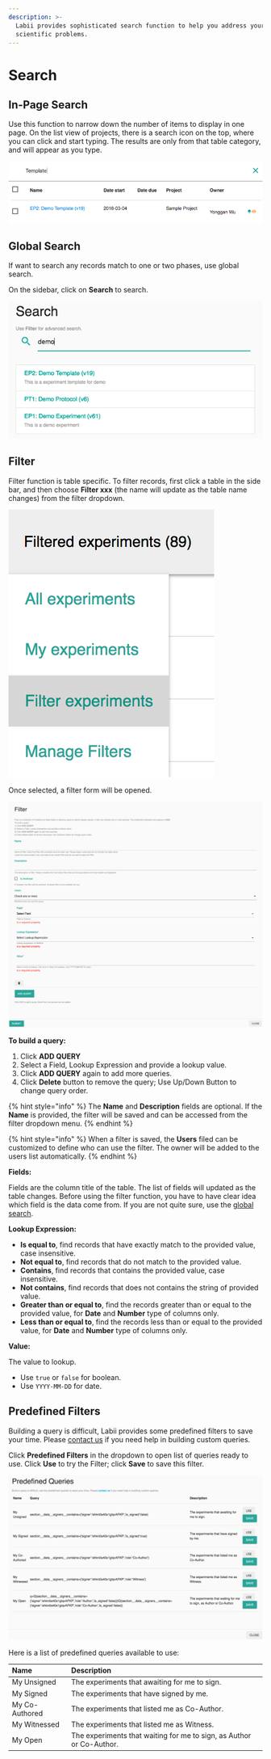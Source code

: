 ```yaml
---
description: >-
  Labii provides sophisticated search function to help you address your
  scientific problems.
---
```


# Search

## In-Page Search

Use this function to narrow down the number of items to display in one page. On the list view of projects, there is a search icon on the top, where you can click and start typing. The results are only from that table category, and will appear as you type. 

![In-Page Search](../.gitbook/assets/search-in-page.png)

## Global Search

If want to search any records match to one or two phases, use global search. 

On the sidebar, click on **Search** to search. 

![Global Search](../.gitbook/assets/search-global.png)

## Filter

Filter function is table specific. To filter records, first click a table in the side bar, and then choose **Filter xxx** \(the name will update as the table name changes\) from the filter dropdown. 

![Filter Menu](../.gitbook/assets/filter-menu.png)

Once selected, a filter form will be opened. 

![Filter Form](../.gitbook/assets/filter-form.png)

**To build a query:**

1. Click **ADD QUERY**
2. Select a Field, Lookup Expression and provide a lookup value.
3. Click **ADD QUERY** again to add more queries.
4. Click **Delete** button to remove the query; Use Up/Down Button to change query order.

{% hint style="info" %}
The **Name** and **Description** fields are optional. If the **Name** is provided, the filter will be saved and can be accessed from the filter dropdown menu.
{% endhint %}

{% hint style="info" %}
When a filter is saved, the **Users** filed can be customized to define who can use the filter. The owner will be added to the users list automatically. 
{% endhint %}

**Fields:**

Fields are the column title of the table. The list of fields will updated as the table changes. Before using the filter function, you have to have clear idea which field is the data come from. If you are not quite sure, use the [global search](search.md#global-search). 

**Lookup Expression:**

* **Is equal to**, find records that have exactly match to the provided value, case insensitive.
* **Not equal to**, find records that do not match to the provided value.
* **Contains**, find records that contains the provided value, case insensitive.
* **Not contains**, find records that does not contains the string of provided value.
* **Greater than or equal to**, find the records greater than or equal to the provided value, for **Date** and **Number** type of columns only.
* **Less than or equal to**, find the records less than or equal to the provided value, for **Date** and **Number** type of columns only.

**Value:**

The value to lookup.

* Use `true` or `false` for boolean. 
* Use `YYYY-MM-DD` for date.

## Predefined Filters

Building a query is difficult, Labii provides some predefined filters to save your time. Please [contact us](mailto:help@labii.com) if you need help in building custom queries. 

Click **Predefined Filters** in the dropdown to open list of queries ready to use. Click **Use** to try the Filter; click **Save** to save this filter.

![The predefined filters](../.gitbook/assets/predefined-filters-labii-eln-lims.png)

Here is a list of predefined queries available to use:

| Name | Description |
| :--- | :--- |
| My Unsigned | The experiments that awaiting for me to sign. |
| My Signed | The experiments that have signed by me. |
| My Co-Authored | The experiments that listed me as Co-Author. |
| My Witnessed | The experiments that listed me as Witness. |
| My Open | The experiments that waiting for me to sign, as Author or Co-Author. |

